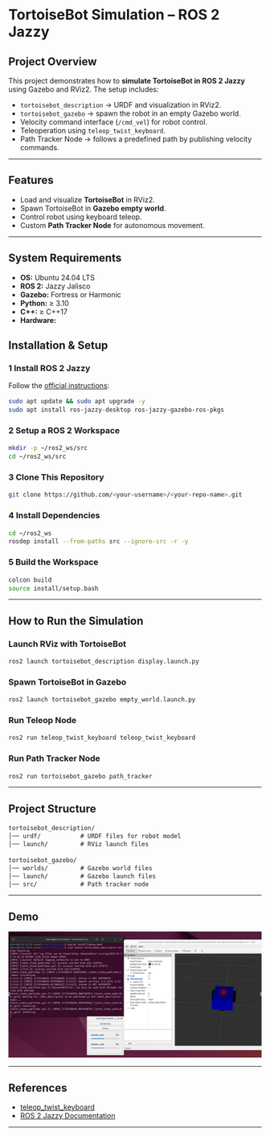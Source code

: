 #  TortoiseBot Simulation – ROS 2 Jazzy

##  Project Overview

This project demonstrates how to **simulate TortoiseBot in ROS 2 Jazzy** using Gazebo and RViz2.
The setup includes:

* `tortoisebot_description` → URDF and visualization in RViz2.
* `tortoisebot_gazebo` → spawn the robot in an empty Gazebo world.
* Velocity command interface (`/cmd_vel`) for robot control.
* Teleoperation using `teleop_twist_keyboard`.
* Path Tracker Node → follows a predefined path by publishing velocity commands.

---

##  Features

* Load and visualize **TortoiseBot** in RViz2.
* Spawn TortoiseBot in **Gazebo empty world**.
* Control robot using keyboard teleop.
* Custom **Path Tracker Node** for autonomous movement.

---

##  System Requirements

* **OS:** Ubuntu 24.04 LTS
* **ROS 2:** Jazzy Jalisco
* **Gazebo:** Fortress or Harmonic
* **Python:** ≥ 3.10
* **C++:** ≥ C++17
* **Hardware:**

##  Installation & Setup

### 1️ Install ROS 2 Jazzy

Follow the [official instructions](https://docs.ros.org/en/jazzy/Installation.html):

```bash
sudo apt update && sudo apt upgrade -y
sudo apt install ros-jazzy-desktop ros-jazzy-gazebo-ros-pkgs
```

### 2️ Setup a ROS 2 Workspace

```bash
mkdir -p ~/ros2_ws/src
cd ~/ros2_ws/src
```

### 3️ Clone This Repository

```bash
git clone https://github.com/<your-username>/<your-repo-name>.git
```

### 4️ Install Dependencies

```bash
cd ~/ros2_ws
rosdep install --from-paths src --ignore-src -r -y
```

### 5️ Build the Workspace

```bash
colcon build
source install/setup.bash
```

---

##  How to Run the Simulation

### Launch RViz with TortoiseBot

```bash
ros2 launch tortoisebot_description display.launch.py
```

### Spawn TortoiseBot in Gazebo

```bash
ros2 launch tortoisebot_gazebo empty_world.launch.py
```

### Run Teleop Node

```bash
ros2 run teleop_twist_keyboard teleop_twist_keyboard
```

### Run Path Tracker Node

```bash
ros2 run tortoisebot_gazebo path_tracker
```

---

##  Project Structure

```
tortoisebot_description/
│── urdf/           # URDF files for robot model
│── launch/         # RViz launch files

tortoisebot_gazebo/
│── worlds/         # Gazebo world files
│── launch/         # Gazebo launch files
│── src/            # Path tracker node
```

---

##  Demo


![TortoiseBot in RViz2](https://github.com/Sivapriya083/differential_drive_robot_control/blob/d36d88c3b8e573951dc676682f3dc8520f1bc50f/robot%20in%20rviz.png)

---

##  References

* [teleop\_twist\_keyboard](https://github.com/ros2/teleop_twist_keyboard)
* [ROS 2 Jazzy Documentation](https://docs.ros.org/en/jazzy/)

---







































